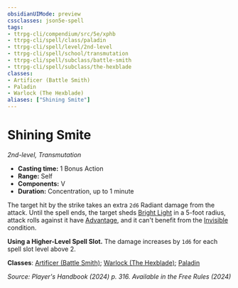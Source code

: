```yaml
---
obsidianUIMode: preview
cssclasses: json5e-spell
tags:
- ttrpg-cli/compendium/src/5e/xphb
- ttrpg-cli/spell/class/paladin
- ttrpg-cli/spell/level/2nd-level
- ttrpg-cli/spell/school/transmutation
- ttrpg-cli/spell/subclass/battle-smith
- ttrpg-cli/spell/subclass/the-hexblade
classes:
- Artificer (Battle Smith)
- Paladin
- Warlock (The Hexblade)
aliases: ["Shining Smite"]
---
```

# Shining Smite
*2nd-level, Transmutation*  


- **Casting time:** 1 Bonus Action
- **Range:** Self
- **Components:** V
- **Duration:** Concentration, up to 1 minute

The target hit by the strike takes an extra `2d6` Radiant damage from the attack. Until the spell ends, the target sheds [Bright Light](2-Mechanics/CLI/rules/variant-rules/bright-light-xphb.md) in a 5-foot radius, attack rolls against it have [Advantage](2-Mechanics/CLI/rules/variant-rules/advantage-xphb.md), and it can't benefit from the [Invisible](2-Mechanics/CLI/rules/conditions.md#Invisible) condition.

**Using a Higher-Level Spell Slot.** The damage increases by `1d6` for each spell slot level above 2.

**Classes**: [Artificer (Battle Smith)](2-Mechanics/CLI/lists/list-spells-classes-artificer-battle-smith-tce.md "subclass=TCE;class=TCE"); [Warlock (The Hexblade)](2-Mechanics/CLI/lists/list-spells-classes-warlock-xphb-the-hexblade-xge.md "subclass=XGE;class=XPHB"); [Paladin](2-Mechanics/CLI/lists/list-spells-classes-paladin.md)

*Source: Player's Handbook (2024) p. 316. Available in the Free Rules (2024)*